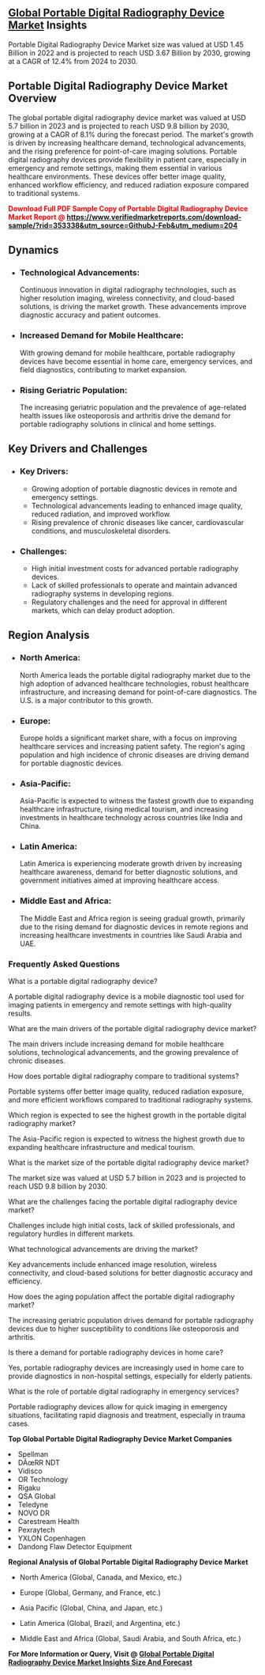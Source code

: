 <h2><a href="https://www.verifiedmarketreports.com/download-sample/?rid=353338&amp;utm_source=GithubJ&amp;utm_medium=204" target="_blank">Global Portable Digital Radiography Device Market</a> Insights</h2><p>Portable Digital Radiography Device Market size was valued at USD 1.45 Billion in 2022 and is projected to reach USD 3.67 Billion by 2030, growing at a CAGR of 12.4% from 2024 to 2030.</p><p> <h2>Portable Digital Radiography Device Market Overview</h2> <p>The global portable digital radiography device market was valued at USD 5.7 billion in 2023 and is projected to reach USD 9.8 billion by 2030, growing at a CAGR of 8.1% during the forecast period. The market's growth is driven by increasing healthcare demand, technological advancements, and the rising preference for point-of-care imaging solutions. Portable digital radiography devices provide flexibility in patient care, especially in emergency and remote settings, making them essential in various healthcare environments. These devices offer better image quality, enhanced workflow efficiency, and reduced radiation exposure compared to traditional systems.</p> <p><strong><p><span class=""><span style="color: #ff0000;"><strong>Download Full PDF Sample Copy of Portable Digital Radiography Device Market Report</strong> @ </span><a href="https://www.verifiedmarketreports.com/download-sample/?rid=353338&amp;utm_source=GithubJ-Feb&amp;utm_medium=204" target="_blank">https://www.verifiedmarketreports.com/download-sample/?rid=353338&amp;utm_source=GithubJ-Feb&amp;utm_medium=204</a></span></p></strong></p> <h2>Dynamics</h2> <ul> <li><h3>Technological Advancements:</h3> Continuous innovation in digital radiography technologies, such as higher resolution imaging, wireless connectivity, and cloud-based solutions, is driving the market growth. These advancements improve diagnostic accuracy and patient outcomes.</li> <li><h3>Increased Demand for Mobile Healthcare:</h3> With growing demand for mobile healthcare, portable radiography devices have become essential in home care, emergency services, and field diagnostics, contributing to market expansion.</li> <li><h3>Rising Geriatric Population:</h3> The increasing geriatric population and the prevalence of age-related health issues like osteoporosis and arthritis drive the demand for portable radiography solutions in clinical and home settings.</li> </ul> <h2>Key Drivers and Challenges</h2> <ul> <li><h3>Key Drivers:</h3> <ul> <li>Growing adoption of portable diagnostic devices in remote and emergency settings.</li> <li>Technological advancements leading to enhanced image quality, reduced radiation, and improved workflow.</li> <li>Rising prevalence of chronic diseases like cancer, cardiovascular conditions, and musculoskeletal disorders.</li> </ul> </li> <li><h3>Challenges:</h3> <ul> <li>High initial investment costs for advanced portable radiography devices.</li> <li>Lack of skilled professionals to operate and maintain advanced radiography systems in developing regions.</li> <li>Regulatory challenges and the need for approval in different markets, which can delay product adoption.</li> </ul> </li> </ul> <h2>Region Analysis</h2> <ul> <li><h3>North America:</h3> North America leads the portable digital radiography market due to the high adoption of advanced healthcare technologies, robust healthcare infrastructure, and increasing demand for point-of-care diagnostics. The U.S. is a major contributor to this growth.</li> <li><h3>Europe:</h3> Europe holds a significant market share, with a focus on improving healthcare services and increasing patient safety. The region's aging population and high incidence of chronic diseases are driving demand for portable diagnostic devices.</li> <li><h3>Asia-Pacific:</h3> Asia-Pacific is expected to witness the fastest growth due to expanding healthcare infrastructure, rising medical tourism, and increasing investments in healthcare technology across countries like India and China.</li> <li><h3>Latin America:</h3> Latin America is experiencing moderate growth driven by increasing healthcare awareness, demand for better diagnostic solutions, and government initiatives aimed at improving healthcare access.</li> <li><h3>Middle East and Africa:</h3> The Middle East and Africa region is seeing gradual growth, primarily due to the rising demand for diagnostic devices in remote regions and increasing healthcare investments in countries like Saudi Arabia and UAE.</li> </ul> <h3>Frequently Asked Questions</h3> <p>What is a portable digital radiography device?</p> <p>A portable digital radiography device is a mobile diagnostic tool used for imaging patients in emergency and remote settings with high-quality results.</p> <p>What are the main drivers of the portable digital radiography device market?</p> <p>The main drivers include increasing demand for mobile healthcare solutions, technological advancements, and the growing prevalence of chronic diseases.</p> <p>How does portable digital radiography compare to traditional systems?</p> <p>Portable systems offer better image quality, reduced radiation exposure, and more efficient workflows compared to traditional radiography systems.</p> <p>Which region is expected to see the highest growth in the portable digital radiography market?</p> <p>The Asia-Pacific region is expected to witness the highest growth due to expanding healthcare infrastructure and medical tourism.</p> <p>What is the market size of the portable digital radiography device market?</p> <p>The market size was valued at USD 5.7 billion in 2023 and is projected to reach USD 9.8 billion by 2030.</p> <p>What are the challenges facing the portable digital radiography device market?</p> <p>Challenges include high initial costs, lack of skilled professionals, and regulatory hurdles in different markets.</p> <p>What technological advancements are driving the market?</p> <p>Key advancements include enhanced image resolution, wireless connectivity, and cloud-based solutions for better diagnostic accuracy and efficiency.</p> <p>How does the aging population affect the portable digital radiography market?</p> <p>The increasing geriatric population drives demand for portable radiography devices due to higher susceptibility to conditions like osteoporosis and arthritis.</p> <p>Is there a demand for portable radiography devices in home care?</p> <p>Yes, portable radiography devices are increasingly used in home care to provide diagnostics in non-hospital settings, especially for elderly patients.</p> <p>What is the role of portable digital radiography in emergency services?</p> <p>Portable radiography devices allow for quick imaging in emergency situations, facilitating rapid diagnosis and treatment, especially in trauma cases.</p> </p><p><strong>Top Global Portable Digital Radiography Device Market Companies</strong></p><div data-test-id=""><p><li>Spellman</li><li> DÃœRR NDT</li><li> Vidisco</li><li> OR Technology</li><li> Rigaku</li><li> QSA Global</li><li> Teledyne</li><li> NOVO DR</li><li> Carestream Health</li><li> Pexraytech</li><li> YXLON Copenhagen</li><li> Dandong Flaw Detector Equipment</li></p><div><strong>Regional Analysis of&nbsp;Global Portable Digital Radiography Device Market</strong></div><ul><li dir="ltr"><p dir="ltr">North America&nbsp;(Global, Canada, and Mexico, etc.)</p></li><li dir="ltr"><p dir="ltr">Europe (Global, Germany, and France, etc.)</p></li><li dir="ltr"><p dir="ltr">Asia Pacific&nbsp;(Global, China, and Japan, etc.)</p></li><li dir="ltr"><p dir="ltr">Latin America&nbsp;(Global, Brazil, and Argentina, etc.)</p></li><li dir="ltr">Middle East and Africa&nbsp;(Global, Saudi Arabia, and South Africa, etc.)</li></ul><p><strong>For More Information or Query, Visit @&nbsp;</strong><strong><a href="https://www.verifiedmarketreports.com/product/portable-digital-radiography-device-market/?utm_source=GithubJ&amp;utm_medium=204" target="_blank">Global Portable Digital Radiography Device Market Insights Size And Forecast</a></strong></p></div>

